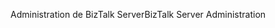 <span data-ttu-id="ca507-101">Administration de BizTalk Server</span><span class="sxs-lookup"><span data-stu-id="ca507-101">BizTalk Server Administration</span></span>